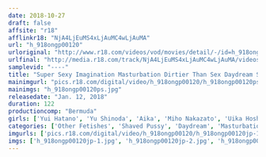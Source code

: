 ```yaml
---
date: 2018-10-27
draft: false
affsite: "r18"
afflinkr18: "NjA4LjEuMS4xLjAuMC4wLjAuMA"
url: "h_918ongp00120"
urloriginal: "http://www.r18.com/videos/vod/movies/detail/-/id=h_918ongp00120"
urlfinal: "http://media.r18.com/track/NjA4LjEuMS4xLjAuMC4wLjAuMA/videos/vod/movies/detail/-/id=h_918ongp00120"
samplevid: "----"
title: "Super Sexy Imagination Masturbation Dirtier Than Sex Daydream SEX Dirty Talk Masturbation"
mainimgurl: "pics.r18.com/digital/video/h_918ongp00120/h_918ongp00120ps.jpg"
mainimgs: "h_918ongp00120ps.jpg"
releasedate: "Jan. 12, 2018"
duration: 122
productioncomp: "Bermuda"
girls: ['Yui Hatano', 'Yu Shinoda', 'Aika', 'Miho Nakazato', 'Uika Hoshikawa', 'Himeri Osaki']
categories: ['Other Fetishes', 'Shaved Pussy', 'Daydream', 'Masturbation', 'Dirty Talk', 'Hi-Def']
imgurls: ['pics.r18.com/digital/video/h_918ongp00120/h_918ongp00120jp-1.jpg', 'pics.r18.com/digital/video/h_918ongp00120/h_918ongp00120jp-2.jpg', 'pics.r18.com/digital/video/h_918ongp00120/h_918ongp00120jp-3.jpg', 'pics.r18.com/digital/video/h_918ongp00120/h_918ongp00120jp-4.jpg', 'pics.r18.com/digital/video/h_918ongp00120/h_918ongp00120jp-5.jpg', 'pics.r18.com/digital/video/h_918ongp00120/h_918ongp00120jp-6.jpg', 'pics.r18.com/digital/video/h_918ongp00120/h_918ongp00120jp-7.jpg', 'pics.r18.com/digital/video/h_918ongp00120/h_918ongp00120jp-8.jpg', 'pics.r18.com/digital/video/h_918ongp00120/h_918ongp00120jp-9.jpg', 'pics.r18.com/digital/video/h_918ongp00120/h_918ongp00120jp-10.jpg', 'pics.r18.com/digital/video/h_918ongp00120/h_918ongp00120jp-11.jpg', 'pics.r18.com/digital/video/h_918ongp00120/h_918ongp00120jp-12.jpg', 'pics.r18.com/digital/video/h_918ongp00120/h_918ongp00120jp-13.jpg', 'pics.r18.com/digital/video/h_918ongp00120/h_918ongp00120jp-14.jpg', 'pics.r18.com/digital/video/h_918ongp00120/h_918ongp00120jp-15.jpg', 'pics.r18.com/digital/video/h_918ongp00120/h_918ongp00120jp-16.jpg', 'pics.r18.com/digital/video/h_918ongp00120/h_918ongp00120jp-17.jpg', 'pics.r18.com/digital/video/h_918ongp00120/h_918ongp00120jp-18.jpg', 'pics.r18.com/digital/video/h_918ongp00120/h_918ongp00120jp-19.jpg', 'pics.r18.com/digital/video/h_918ongp00120/h_918ongp00120jp-20.jpg']
imgs: ['h_918ongp00120jp-1.jpg', 'h_918ongp00120jp-2.jpg', 'h_918ongp00120jp-3.jpg', 'h_918ongp00120jp-4.jpg', 'h_918ongp00120jp-5.jpg', 'h_918ongp00120jp-6.jpg', 'h_918ongp00120jp-7.jpg', 'h_918ongp00120jp-8.jpg', 'h_918ongp00120jp-9.jpg', 'h_918ongp00120jp-10.jpg', 'h_918ongp00120jp-11.jpg', 'h_918ongp00120jp-12.jpg', 'h_918ongp00120jp-13.jpg', 'h_918ongp00120jp-14.jpg', 'h_918ongp00120jp-15.jpg', 'h_918ongp00120jp-16.jpg', 'h_918ongp00120jp-17.jpg', 'h_918ongp00120jp-18.jpg', 'h_918ongp00120jp-19.jpg', 'h_918ongp00120jp-20.jpg']
---
```

